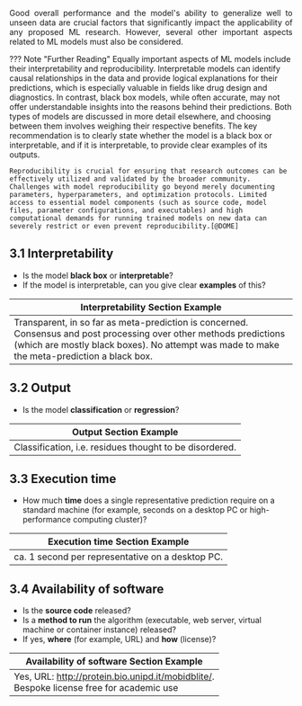 <p style='text-align: justify;'>
Good overall performance and the model's ability to generalize well to unseen data are crucial factors that significantly impact the applicability of any proposed ML research. However, several other important aspects related to ML models must also be considered.
</p>

??? Note "Further Reading"
	Equally important aspects of ML models include their interpretability and reproducibility. Interpretable models can identify causal relationships in the data and provide logical explanations for their predictions, which is especially valuable in fields like drug design and diagnostics. In contrast, black box models, while often accurate, may not offer understandable insights into the reasons behind their predictions. Both types of models are discussed in more detail elsewhere, and choosing between them involves weighing their respective benefits. The key recommendation is to clearly state whether the model is a black box or interpretable, and if it is interpretable, to provide clear examples of its outputs.
	
	Reproducibility is crucial for ensuring that research outcomes can be effectively utilized and validated by the broader community. Challenges with model reproducibility go beyond merely documenting parameters, hyperparameters, and optimization protocols. Limited access to essential model components (such as source code, model files, parameter configurations, and executables) and high computational demands for running trained models on new data can severely restrict or even prevent reproducibility.[@DOME]


## 3.1 Interpretability

- Is the model __black box__ or __interpretable__? 
- If the model is interpretable, can you give clear __examples__ of this?

|  Interpretability Section Example  |
|---------  |
| Transparent, in so far as meta-prediction is concerned. Consensus and post processing over other methods predictions (which are mostly black boxes). No attempt was made to make the meta-prediction a black box.   |


## 3.2 Output

- Is the model __classification__ or __regression__?

|  Output Section Example  |
|---------  |
| Classification, i.e. residues thought to be disordered. |

## 3.3 Execution time

-  How much __time__ does a single representative prediction require on a standard machine (for example, seconds on a desktop PC or high-performance computing cluster)?

|  Execution time Section Example  |
|---------  |
| ca. 1 second per representative on a desktop PC.|

## 3.4 Availability of software

- Is the __source code__ released? 
- Is a __method to run__ the algorithm (executable, web server, virtual machine or container instance) released? 
- If yes, __where__ (for example, URL) and __how__ (license)?

|  Availability of software Section Example  |
|---------  |
|Yes, URL: http://protein.bio.unipd.it/mobidblite/. <br>  Bespoke license free for academic use|


<br> 